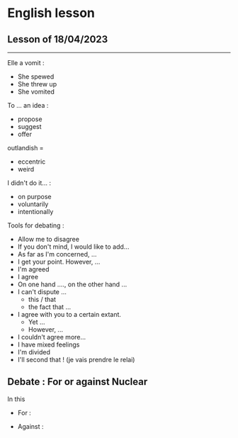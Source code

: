 # English lesson

## Lesson of 18/04/2023
---

Elle a vomit :
- She spewed
- She threw up
- She vomited

To ... an idea :
- propose
- suggest
- offer

outlandish = 
- eccentric
- weird

I didn't do it... :
- on purpose
- voluntarily
- intentionally

Tools for debating :
- Allow me to disagree
- If you don't mind, I would like to add...
- As far as I'm concerned, ...
- I get your point. However, ...
- I'm agreed
- I agree
- On one hand ...., on the other hand ...
- I can't dispute ...
	- this / that
	- the fact that ...
- I agree with you to a certain extant.
	- Yet ...
	- However, ...
- I couldn't agree more...
- I have mixed feelings
- I'm divided
- I'll second that ! (je vais prendre le relai)

## Debate : For or against Nuclear

In this 

- For :


- Against :


